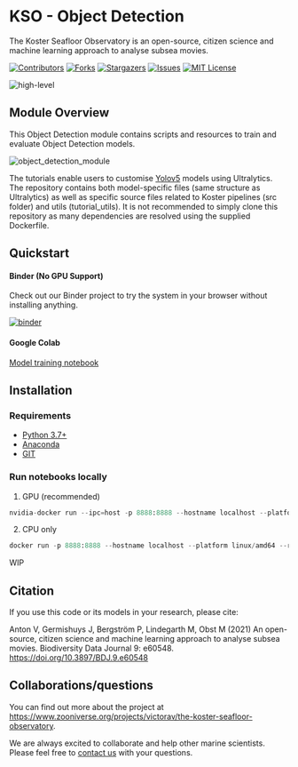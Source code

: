 # KSO - Object Detection

The Koster Seafloor Observatory is an open-source, citizen science and machine learning approach to analyse subsea movies.

<!-- PROJECT SHIELDS -->
<!--
*** I'm using markdown "reference style" links for readability.
*** Reference links are enclosed in brackets [ ] instead of parentheses ( ).
*** See the bottom of this document for the declaration of the reference variables
*** for contributors-url, forks-url, etc. This is an optional, concise syntax you may use.
*** https://www.markdownguide.org/basic-syntax/#reference-style-links
-->
[![Contributors][contributors-shield]][contributors-url]
[![Forks][forks-shield]][forks-url]
[![Stargazers][stars-shield]][stars-url]
[![Issues][issues-shield]][issues-url]
[![MIT License][license-shield]][license-url]

![high-level][high-level-overview]

## Module Overview
This Object Detection module contains scripts and resources to train and evaluate Object Detection models. 

![object_detection_module][object_detection_module]
 
 
The tutorials enable users to customise [Yolov5][YoloV5] models using Ultralytics. The repository contains both model-specific files (same structure as Ultralytics) as well as specific source files related to Koster pipelines (src folder) and utils (tutorial_utils). It is not recommended to simply clone this repository as many dependencies are resolved using the supplied Dockerfile.

## Quickstart

#### Binder (No GPU Support)

Check out our Binder project to try the system in your browser without installing anything. 

[![binder][binderlogo]][binderlink]

#### Google Colab

[Model training notebook](https://colab.research.google.com/drive/1dl1H3S4wAC3sPOSjB1v6jz69iJFI5uZ6?usp=sharing)

## Installation

### Requirements
* [Python 3.7+](https://www.python.org/)
* [Anaconda](https://docs.anaconda.com/anaconda/install/index.html)
* [GIT](https://git-scm.com/downloads)

### Run notebooks locally

1. GPU (recommended)

```python
nvidia-docker run --ipc=host -p 8888:8888 --hostname localhost --platform linux/amd64 --rm -it jannesg/koster-yolov4 jupyter notebook

```

2. CPU only

```python
docker run -p 8888:8888 --hostname localhost --platform linux/amd64 --rm -it jannesg/koster-yolov4 jupyter notebook
```

WIP

## Citation

If you use this code or its models in your research, please cite:

Anton V, Germishuys J, Bergström P, Lindegarth M, Obst M (2021) An open-source, citizen science and machine learning approach to analyse subsea movies. Biodiversity Data Journal 9: e60548. https://doi.org/10.3897/BDJ.9.e60548

## Collaborations/questions
You can find out more about the project at https://www.zooniverse.org/projects/victorav/the-koster-seafloor-observatory.

We are always excited to collaborate and help other marine scientists. Please feel free to [contact us](matthias.obst@marine.gu.se) with your questions.




<!-- MARKDOWN LINKS & IMAGES -->
<!-- https://www.markdownguide.org/basic-syntax/#reference-style-links -->
[contributors-shield]: https://img.shields.io/github/contributors/ocean-data-factory-sweden/koster_yolov4.svg?style=for-the-badge
[contributors-url]: https://https://github.com/ocean-data-factory-sweden/koster_yolov4/graphs/contributors
[forks-shield]: https://img.shields.io/github/forks/ocean-data-factory-sweden/koster_yolov4.svg?style=for-the-badge
[forks-url]: https://github.com/ocean-data-factory-sweden/koster_yolov4/network/members
[stars-shield]: https://img.shields.io/github/stars/ocean-data-factory-sweden/koster_yolov4.svg?style=for-the-badge
[stars-url]: https://github.com/ocean-data-factory-sweden/koster_yolov4/stargazers
[issues-shield]: https://img.shields.io/github/issues/ocean-data-factory-sweden/koster_yolov4.svg?style=for-the-badge
[issues-url]: https://github.com/ocean-data-factory-sweden/koster_yolov4/issues
[license-shield]: https://img.shields.io/github/license/ocean-data-factory-sweden/koster_yolov4.svg?style=for-the-badge
[license-url]: https://github.com/ocean-data-factory-sweden/koster_yolov4/blob/main/LICENSE.txt
[high-level-overview]: https://github.com/ocean-data-factory-sweden/koster_data_management/blob/main/images/high-level-overview.png?raw=true "Overview of the three main modules and the components of the Koster Seafloor Observatory"
[YoloV5]: https://github.com/ultralytics/yolov5
[object_detection_module]: https://github.com/ocean-data-factory-sweden/koster_data_management/blob/main/images/Koster_object_detection_module.png?raw=true
[objdecmodule]: https://github.com/ocean-data-factory-sweden/koster_yolov4
[OBIS-site]: https://www.gbif.org/network/2b7c7b4f-4d4f-40d3-94de-c28b6fa054a6
[Database_diagram]: https://github.com/ocean-data-factory-sweden/koster_data_management/blob/main/images/Database_diagram.png?raw=true "Entity relationship diagram of the SQLite database of the Koster Seafloor Observatory"
[binderlogo]: https://mybinder.org/badge_logo.svg
[binderlink]: https://mybinder.org/v2/gh/ocean-data-factory-sweden/koster_yolov4/HEAD
[screenshot_loading]: https://github.com/ocean-data-factory-sweden/koster_data_management/blob/main/images/screenshot_loading.png?raw=true
[screenshot_started]: https://github.com/ocean-data-factory-sweden/koster_data_management/blob/main/images/screenshot_started.png?raw=true

